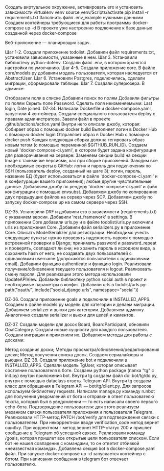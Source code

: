 Создать виртуальное окружение, активировать его и установить зависимости virtualenv venv source venv/Scripts/activate pip install -r requirements.txt
Заполнить файл .env_example нужными данными
Создаем контейнеры требующиеся для работы программы docker-compose up -d В проекте уже настроенно подлючение к базе данных созданной через docker-compose


Веб-приложение — планировщик задач.

Шаг 1-2. Создали приложение todolist. Добавили файл requirements.txt, установили зависимости, указанные в нем. Шаг 3. Установили библиотеку python-dotenv. Создали файл .env, в котором хранятся настройки по умолчанию. Шаг 4-5. Создали приложение core. В файле core/models.py добавили модель пользователя, которая наследуется от AbstractUser. Шаг 6. Установили Postgres, подключились, сделали миграции, сформировали таблицы. Шаг 7. Создали суперюзера. В админке:

Отобразили поля в списке
Добавили поиск по полям
Добавили фильтры по полям
Скрыть поле Password.
Сделать поля неизменяемыми: Last login, Date joined.
DZ-34. Написали Dockerfile и docker-compose.yaml, запустили 4 контейнера. Создали специального пользователя deploy c правами администратора. Завели файл в проекте .github/actions/action.yaml Внутри него описали джобу, которая: Собирает образ с помощью docker build Выполняет логин в Docker Hub с помощью docker login Отправляет образ в Docker Hub с помощью docker push Каждая следующая сборка должна тегировать образ новым тегом (с помощью переменной $GITHUB_RUN_ID). Создаем новый 'docker-compose-ci.yaml', в котором будет задана конфигурация для разворачивания на сервере: Заменяем секции build на секции Image с такими же версиями, как при сборке приложения. Заводим все необходимые секреты в GitHub: логин и пароль для подключения по SSH (пользователь deploy, созданный на шаге 3); логин, пароль, название БД (будет использоваться в файле 'docker-compose-ci.yaml' и в конфигурации вашего приложения); любые другие чувствительные данные. Добавляем джобу по рендеру 'docker-compose-ci.yaml' и файл конфигурации c помощью envsubst. Добавляем джобу по копированию двух предыдущих файлов на сервер через SCP. Добавляем джобу по запуску docker-compose up на самом сервере через SSH.

DZ-35. Установили DRF и добавили его в зависимости (requirements.txt) с указанием версии. Добавили 'rest_framework' в settings. В приложении Core добавили urls.py и в файле todolist/urls.py включили urls из приложения Core. Добавили файл serializers.py в приложение Core. Описать ModelSerializer для регистрации. Необходимо учесть следующие пункты: нужно проверять надежность пароля с помощью встроенной проверки в Django; принимать password и password_repeat и проверять, совпадают ли они; не хранить пароль в исходном виде, а сохранить hash от него; не создавать двух пользователей с одинаковыми username (допускаются пользователи с одинаковыми email). Добавили функцию authenticate и функцию login. Реализовали получение/обновление текущего пользователя и logout. Реализовать смену пароля. Для реализации этого метода использовали UpdateAPIView. Добавили библиотеку python social auth в проект и необходимые параметры в конфиг. Добавили urls в todolist/urls.py: path("oauth/", include("social_django.urls", namespace="social"))

DZ-36. Создали приложение goals и подключили в INSTALLED_APPS. Создаем в файле models.py модель для категории и делаем миграции. Добавляем serializer и вьюхи для категории. Добавляем админку. Аналогично создали serializer и вьюхи для целей и каментов.

DZ-37. Создали модели для досок Board, BoardParticipant, обновили GoalCategory. Создали новые сущности для каждого пользователя. Создали миграции и применили их. Добавляем методы для работы с досками:

Метод создания доски;
Методы просмотра/обновления/редактирования доски;
Метод получения списка досок. Создаем сериалайзеры и вьюшки.
DZ-38. Создали приложение bot и подключили в INSTALLED_APPS. Сделали модель TgUser, которая описывает состояние пользователя в боте. Создаем python package (папка "tg" с init.py) внутри приложения bot. Внутри tg создаем файл dc: bot/tg/dc.py, внутри с помощью dataclass ответы Telegram API. Внутри tg создаем класс для обращения в Telegram API — bot/tg/client.py. Для запросов используем библиотеку requests. Написали manage.py команду runbot для получения уведомлений от бота и отправки в ответ пользователю текста, который был в уведомлении — то есть написали своего первого echo-бота. Подтверждение пользователя: для этого реализуем механизм связки пользователя приложения и пользователя Telegram. Реализовали HTTP-метод PATCH /bot/verify для подтверждения связки с пользователем. При некорректном вводе verification_code метод вернет ошибку. При корректном - метод вернет HTTP-статус 200 и пришлет сообщение в Telegram об успешной связке. Реализовали команду /goals, которая пришлет все открытые цели пользователя списком. Если бот не нашел совпадение с командами, то он ответит отбивкой «неизвестная команда». Добавлена секция bot в docker-compose.yaml файл. При запуске docker-compose up -d запускается контейнер с ботом. При написании сообщения в telegram бот отвечает пользователю.
